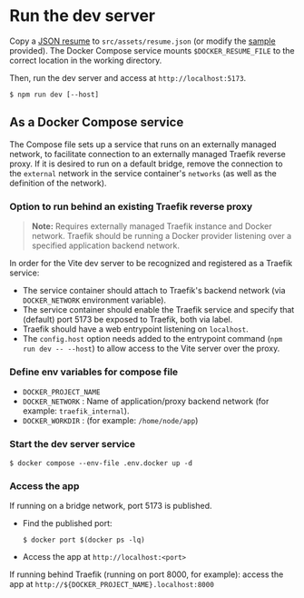 # Run the dev server

Copy a [JSON resume](https://jsonresume.org) to `src/assets/resume.json` (or modify the [sample](src/assets/resume.json) provided). The Docker Compose service mounts `$DOCKER_RESUME_FILE` to the correct location in the working directory.

Then, run the dev server and access at `http://localhost:5173`.

```console
$ npm run dev [--host]
```

## As a Docker Compose service

The Compose file sets up a service that runs on an externally managed network, to facilitate connection to an externally managed Traefik reverse proxy. If it is desired to run on a default bridge, remove the connection to the `external` network in the service container's `networks` (as well as the definition of the network).

### Option to run behind an existing Traefik reverse proxy

> **Note:**
> Requires externally managed Traefik instance and Docker network. Traefik should be running a Docker provider listening over a specified application backend network.

In order for the Vite dev server to be recognized and registered as a Traefik service:

- The service container should attach to Traefik's backend network (via `DOCKER_NETWORK` environment variable).
- The service container should enable the Traefik service and specify that (default) port 5173 be exposed to Traefik, both via label.
- Traefik should have a web entrypoint listening on `localhost`.
- The `config.host` option needs added to the entrypoint command (`npm run dev -- --host`) to allow access to the Vite server over the proxy.

### Define env variables for compose file

- `DOCKER_PROJECT_NAME`
- `DOCKER_NETWORK`
  : Name of application/proxy backend network (for example: `traefik_internal`).
- `DOCKER_WORKDIR`
  : (for example: `/home/node/app`)

### Start the dev server service

```console
$ docker compose --env-file .env.docker up -d
```

### Access the app

If running on a bridge network, port 5173 is published.

- Find the published port:

  ```console
  $ docker port $(docker ps -lq)
  ```

- Access the app at `http://localhost:<port>`

If running behind Traefik (running on port 8000, for example): access the app at `http://${DOCKER_PROJECT_NAME}.localhost:8000`
